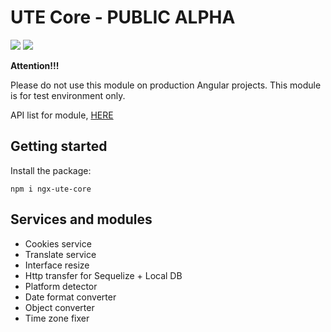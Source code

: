 # UTE Core - PUBLIC ALPHA

[![](https://img.shields.io/badge/npm_package-0.1.1-red)](https://www.npmjs.com/package/ngx-ute-core) [![](https://img.shields.io/badge/license-MIT-blue)](https://github.com/under-tree-e/ute-material.ngx/blob/master/LICENSE)

**Attention!!!**

Please do not use this module on production Angular projects. This module is for test environment only.

API list for module, [HERE](https://under-tree-e.github.io/ute-core.ngx)

## Getting started

Install the package:

```shell
npm i ngx-ute-core
```

## Services and modules

-   Cookies service
-   Translate service
-   Interface resize
-   Http transfer for Sequelize + Local DB
-   Platform detector
-   Date format converter
-   Object converter
-   Time zone fixer
